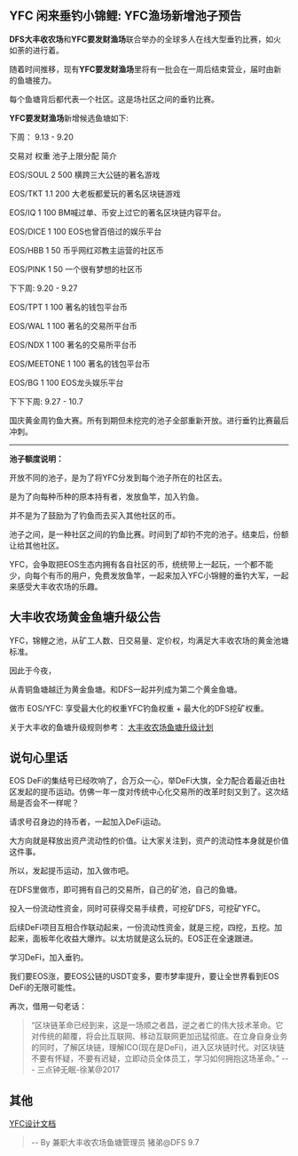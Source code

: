 ## YFC 闲来垂钓小锦鲤: YFC渔场新增池子预告

**DFS大丰收农场**和**YFC要发财渔场**联合举办的全球多人在线大型垂钓比赛，如火如荼的进行着。

随着时间推移，现有**YFC要发财渔场**里将有一批会在一周后结束营业，届时由新的鱼塘接力。

每个鱼塘背后都代表一个社区。这是场社区之间的垂钓比赛。


**YFC要发财渔场**新增候选鱼塘如下:

下周： 9.13 - 9.20

交易对  权重 池子上限分配 简介

EOS/SOUL  2  500  横跨三大公链的著名游戏

EOS/TKT  1.1   200  大老板都爱玩的著名区块链游戏
 
EOS/IQ   1     100  BM喊过单、币安上过它的著名区块链内容平台。

EOS/DICE 1   100  EOS也曾百倍过的娱乐平台

EOS/HBB 1   50 币乎网红邓教主运营的社区币

EOS/PINK 1 50 一个很有梦想的社区币

下下周: 9.20 - 9.27

EOS/TPT 1 100 著名的钱包平台币

EOS/WAL 1 100  著名的交易所平台币

EOS/NDX 1 100  著名的交易所平台币

EOS/MEETONE 1 100 著名的钱包平台币

EOS/BG 1 100 EOS龙头娱乐平台

下下下周: 9.27 - 10.7 

国庆黄金周钓鱼大赛。所有到期但未挖完的池子全部重新开放。进行垂钓比赛最后冲刺。

----

**池子额度说明：**

开放不同的池子，是为了将YFC分发到每个池子所在的社区去。

是为了向每种币种的原本持有者，发放鱼竿，加入钓鱼。

并不是为了鼓励为了钓鱼而去买入其他社区的币。

池子之间，是一种社区之间的钓鱼比赛。时间到了却钓不完的池子。结束后，份额让给其他社区。

YFC，会争取把EOS生态内拥有各自社区的币，统统带上一起玩，一个都不能少，向每个有币的用户，免费发放鱼竿，一起来加入YFC小锦鲤的垂钓大军，一起来感受大丰收农场的乐趣。



## 大丰收农场黄金鱼塘升级公告

YFC，锦鲤之池，从矿工人数、日交易量、定价权，均满足大丰收农场的黄金池塘标准。

因此于今夜，

从青铜鱼塘越迁为黄金鱼塘。和DFS一起并列成为第二个黄金鱼塘。

做市 EOS/YFC: 享受最大化的权重YFC钓鱼权重 + 最大化的DFS挖矿权重。

关于大丰收的鱼塘升级规则参考： [大丰收农场鱼塘升级计划](https://github.com/defis-net/defis-network/blob/master/docs/pool_upgrade_plan.md)

## 说句心里话

EOS DeFi的集结号已经吹响了，合万众一心，举DeFi大旗，全力配合着最近由社区发起的提币运动。仿佛一年一度对传统中心化交易所的改革时刻又到了。这次结局是否会不一样呢？

请求号召身边的持币者，一起加入DeFi运动。

大方向就是释放出资产流动性的价值。让大家关注到，资产的流动性本身就是价值这件事。

所以，发起提币运动，加入做市吧。

在DFS里做市，即可拥有自己的交易所，自己的矿池，自己的鱼塘。

投入一份流动性资金，同时可获得交易手续费，可挖矿DFS，可挖矿YFC。

后续DeFi项目互相合作联动起来，一份流动性资金，就是三挖，四挖，五挖。加起来，面板年化收益大爆炸。以太坊就是这么玩的。EOS正在全速跟进。

学习DeFi，加入垂钓。

我们要EOS涨，要EOS公链的USDT变多，要市梦率提升，要让全世界看到EOS DeFi的无限可能性。

再次，借用一句老话：

> “区块链革命已经到来，这是一场顺之者昌，逆之者亡的伟大技术革命。它对传统的颠覆，将会比互联网、移动互联网更加迅猛彻底。在立身自身业务的同时，了解区块链，理解ICO(现在是DeFi)，进入区块链时代。对区块链不要有怀疑，不要有迟疑，立即动员全体员工，学习如何拥抱这场革命。” --- 三点钟无眠-徐某@2017

## 其他

[YFC设计文档](https://github.com/defis-net/defis-network/blob/master/docs/yfc_design.md)



> --  By 兼职大丰收农场鱼塘管理员 猪弟@DFS 9.7

